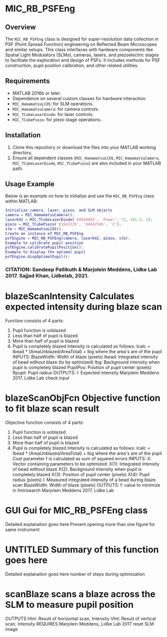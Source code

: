 # MIC_RB_PSFEng
## Overview
The `MIC_RB_PSFEng` class is designed for super-resolution data collection in PSF (Point Spread Function) engineering on Reflected Beam Microscopes and similar setups. This class interfaces with hardware components like Spatial Light Modulators (SLMs), cameras, lasers, and piezoelectric stages to facilitate the exploration and design of PSFs. It includes methods for PSF construction, pupil position calibration, and other related utilities.
## Requirements
- MATLAB 2016b or later.
- Dependence on several custom classes for hardware interaction:
- `MIC_HamamatsuLCOS`: for SLM operations.
- `MIC_HamamatsuCamera`: for camera controls.
- `MIC_TCubeLaserDiode`: for laser controls.
- `MIC_TCubePiezo`: for piezo stage operations.
## Installation
1. Clone this repository or download the files into your MATLAB working directory.
2. Ensure all dependent classes (`MIC_HamamatsuLCOS`, `MIC_HamamatsuCamera`, `MIC_TCubeLaserDiode`, `MIC_TCubePiezo`) are also included in your MATLAB path.
## Usage Example
Below is an example on how to initialize and use the `MIC_RB_PSFEng` class within MATLAB:
```matlab
Initialize camera, laser, piezo, and SLM objects
camera = MIC_HamamatsuCamera();
laser642 = MIC_TCubeLaserDiode('64844464', 'Power', 71, 181.3, 1);
piezo = MIC_TCubePiezo('81843229', '84842506', 'Z');
slm = MIC_HamamatsuLCOS();
Create an instance of MIC_RB_PSFEng
psfEngine = MIC_RB_PSFEng(camera, laser642, piezo, slm);
Example to calibrate pupil position
psfEngine.calibratePupilPosition();
Example to display the optimal pupil
psfEngine.dispOptimalPupil();
```
### CITATION: Sandeep Pallikuth & Marjolein Meddens, Lidke Lab 2017. Sajjad Khan, Lidkelab, 2021.
# blazeScanIntensity Calculates expected intensity during blaze scan
Function consists of 4 parts:
1. Pupil function is unblazed
2. Less than half of pupil is blazed
3. More than half of pupil is blazed
4. Pupil is completely blazed
Intensity is calculated as follows:
Icalc = Ibead * (AreaUnblazed/AreaTotal) + Ibg
where the area's are of the pupil
INPUTS:
BlazeWidth: Width of blaze (pixels)
Ibead:      Integrated intensity of bead without blaze (to be
optimized)
Ibg:        Background intensity when pupil is completely blazed
PupilPos:   Position of pupil center (pixels)
Rpupil:     Pupil radius
OUTPUTS:
I:          Expected intensity
Marjolein Meddens 2017, Lidke Lab
check input
# blazeScanObjFcn Objective function to fit blaze scan result
Objective function consists of 4 parts:
1. Pupil function is unblazed
2. Less than half of pupil is blazed
3. More than half of pupil is blazed
4. Pupil is completely blazed
Intensity is calculated as follows:
Icalc = Ibead * (AreaUnblazed/AreaTotal) + Ibg
where the area's are of the pupil
Cost parameter f is calculated as sum of squared errors
INPUTS:
X:          Vector containing parameters to be optimized:
X(1):   Integrated intensity of bead without blaze
X(2):   Background intensity when pupil is completely blazed
X(3):   Position of pupil center (pixels)
X(4):   Pupil radius (pixels)
I:          Measured integrated intensity of a bead during blaze scan
BlazeWidth: Width of blaze (pixels)
OUTPUTS:
f:          value to minimize in fminsearch
Marjolein Meddens 2017, Lidke Lab
# GUI Gui for MIC_RB_PSFEng class
Detailed explanation goes here
Prevent opening more than one figure for same instrument
# UNTITLED Summary of this function goes here
Detailed explanation goes here
number of steps during optimization
# scanBlaze scans a blaze across the SLM to measure pupil position
OUTPUTS
HInt:   Result of horizontal scan, Intensity
VInt:   Result of vertical scan, Intensity
REQUIRES
Marjolein Meddens, Lidke Lab 2017
reset SLM image
